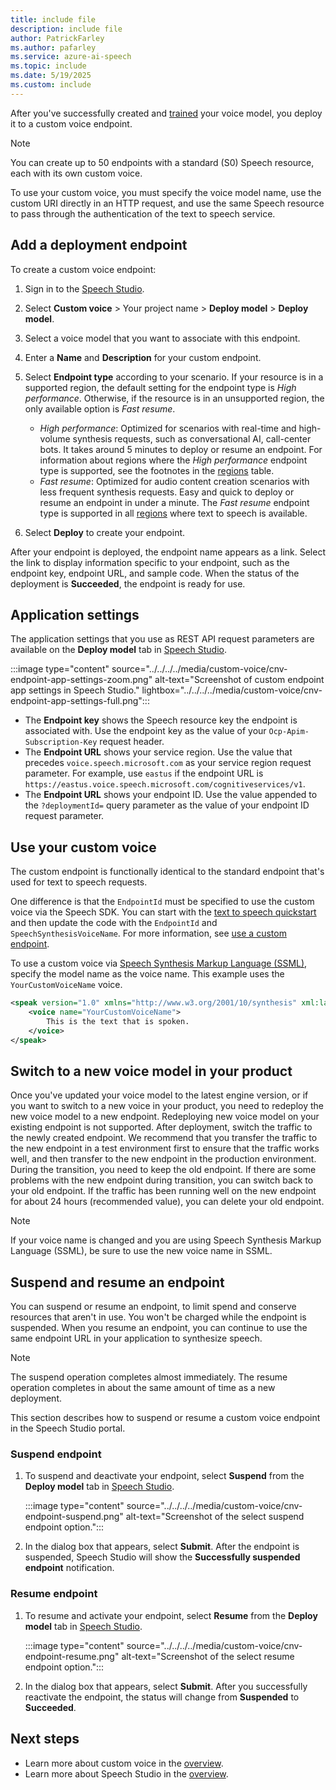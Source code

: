 ```yaml
---
title: include file
description: include file
author: PatrickFarley
ms.author: pafarley
ms.service: azure-ai-speech
ms.topic: include
ms.date: 5/19/2025
ms.custom: include
---
```


After you've successfully created and [trained](../../../../professional-voice-train-voice.md) your voice model, you deploy it to a custom voice endpoint. 

> [!NOTE]
> You can create up to 50 endpoints with a standard (S0) Speech resource, each with its own custom voice.

To use your custom voice, you must specify the voice model name, use the custom URI directly in an HTTP request, and use the same Speech resource to pass through the authentication of the text to speech service.

## Add a deployment endpoint

To create a custom voice endpoint:

1. Sign in to the [Speech Studio](https://aka.ms/speechstudio/customvoice).
1. Select **Custom voice** > Your project name > **Deploy model** > **Deploy model**. 
1. Select a voice model that you want to associate with this endpoint.  
1. Enter a **Name** and **Description** for your custom endpoint.
1. Select **Endpoint type** according to your scenario. If your resource is in a supported region, the default setting for the endpoint type is *High performance*. Otherwise, if the resource is in an unsupported region, the only available option is *Fast resume*.
   - *High performance*: Optimized for scenarios with real-time and high-volume synthesis requests, such as conversational AI, call-center bots. It takes around 5 minutes to deploy or resume an endpoint. For information about regions where the *High performance* endpoint type is supported, see the footnotes in the [regions](../../../../regions.md#regions) table. 
   - *Fast resume*: Optimized for audio content creation scenarios with less frequent synthesis requests. Easy and quick to deploy or resume an endpoint in under a minute. The *Fast resume* endpoint type is supported in all [regions](../../../../regions.md#regions) where text to speech is available.
   
1. Select **Deploy** to create your endpoint.

After your endpoint is deployed, the endpoint name appears as a link. Select the link to display information specific to your endpoint, such as the endpoint key, endpoint URL, and sample code. When the status of the deployment is **Succeeded**, the endpoint is ready for use.

## Application settings

The application settings that you use as REST API request parameters are available on the **Deploy model** tab in [Speech Studio](https://aka.ms/custom-voice-portal).

:::image type="content" source="../../../../media/custom-voice/cnv-endpoint-app-settings-zoom.png" alt-text="Screenshot of custom endpoint app settings in Speech Studio." lightbox="../../../../media/custom-voice/cnv-endpoint-app-settings-full.png":::

* The **Endpoint key** shows the Speech resource key the endpoint is associated with. Use the endpoint key as the value of your `Ocp-Apim-Subscription-Key` request header. 
* The **Endpoint URL** shows your service region. Use the value that precedes `voice.speech.microsoft.com` as your service region request parameter. For example, use `eastus` if the endpoint URL is `https://eastus.voice.speech.microsoft.com/cognitiveservices/v1`.
* The **Endpoint URL** shows your endpoint ID. Use the value appended to the `?deploymentId=` query parameter as the value of your endpoint ID request parameter.

## Use your custom voice

The custom endpoint is functionally identical to the standard endpoint that's used for text to speech requests. 

One difference is that the `EndpointId` must be specified to use the custom voice via the Speech SDK. You can start with the [text to speech quickstart](../../../../get-started-text-to-speech.md) and then update the code with the `EndpointId` and `SpeechSynthesisVoiceName`. For more information, see [use a custom endpoint](../../../../how-to-speech-synthesis.md#use-a-custom-endpoint).

To use a custom voice via [Speech Synthesis Markup Language (SSML)](../../../../speech-synthesis-markup-voice.md#use-voice-elements), specify the model name as the voice name. This example uses the `YourCustomVoiceName` voice. 

```xml
<speak version="1.0" xmlns="http://www.w3.org/2001/10/synthesis" xml:lang="en-US">
    <voice name="YourCustomVoiceName">
        This is the text that is spoken. 
    </voice>
</speak>
```

## Switch to a new voice model in your product

Once you've updated your voice model to the latest engine version, or if you want to switch to a new voice in your product, you need to redeploy the new voice model to a new endpoint. Redeploying new voice model on your existing endpoint is not supported. After deployment, switch the traffic to the newly created endpoint. We recommend that you transfer the traffic to the new endpoint in a test environment first to ensure that the traffic works well, and then transfer to the new endpoint in the production environment. During the transition, you need to keep the old endpoint. If there are some problems with the new endpoint during transition, you can switch back to your old endpoint. If the traffic has been running well on the new endpoint for about 24 hours (recommended value), you can delete your old endpoint. 

> [!NOTE]
> If your voice name is changed and you are using Speech Synthesis Markup Language (SSML), be sure to use the new voice name in SSML.

## Suspend and resume an endpoint

You can suspend or resume an endpoint, to limit spend and conserve resources that aren't in use. You won't be charged while the endpoint is suspended. When you resume an endpoint, you can continue to use the same endpoint URL in your application to synthesize speech. 

> [!NOTE]
> The suspend operation completes almost immediately. The resume operation completes in about the same amount of time as a new deployment. 

This section describes how to suspend or resume a custom voice endpoint in the Speech Studio portal.

### Suspend endpoint

1. To suspend and deactivate your endpoint, select **Suspend** from the **Deploy model** tab in [Speech Studio](https://aka.ms/custom-voice-portal).

   :::image type="content" source="../../../../media/custom-voice/cnv-endpoint-suspend.png" alt-text="Screenshot of the select suspend endpoint option.":::

1. In the dialog box that appears, select **Submit**. After the endpoint is suspended, Speech Studio will show the **Successfully suspended endpoint** notification.

### Resume endpoint

1. To resume and activate your endpoint, select **Resume** from the **Deploy model** tab in [Speech Studio](https://aka.ms/custom-voice-portal).

   :::image type="content" source="../../../../media/custom-voice/cnv-endpoint-resume.png" alt-text="Screenshot of the select resume endpoint option.":::

1. In the dialog box that appears, select **Submit**. After you successfully reactivate the endpoint, the status will change from **Suspended** to **Succeeded**.

## Next steps

- Learn more about custom voice in the [overview](../../../../custom-neural-voice.md).
- Learn more about Speech Studio in the [overview](../../../../speech-studio-overview.md).

